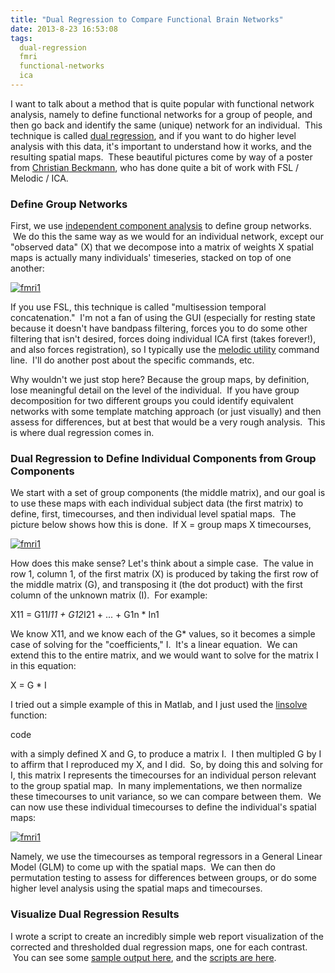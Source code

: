 ```yaml
---
title: "Dual Regression to Compare Functional Brain Networks"
date: 2013-8-23 16:53:08
tags:
  dual-regression
  fmri
  functional-networks
  ica
---
```



I want to talk about a method that is quite popular with functional network analysis, namely to define functional networks for a group of people, and then go back and identify the same (unique) network for an individual.  This technique is called [dual regression](http://fsl.fmrib.ox.ac.uk/fsl/fslwiki/DualRegression), and if you want to do higher level analysis with this data, it's important to understand how it works, and the resulting spatial maps.  These beautiful pictures come by way of a poster from [Christian Beckmann](http://fsl.fmrib.ox.ac.uk/fsl/fslwiki/DualRegression?action=AttachFile&do=view&target=CB09.pdf), who has done quite a bit of work with FSL / Melodic / ICA.

### Define Group Networks

First, we use [independent component analysis](http://www.vbmis.com/learn/?p=88 "Independent Component Analysis (ICA)") to define group networks.  We do this the same way as we would for an individual network, except our "observed data" (X) that we decompose into a matrix of weights X spatial maps is actually many individuals' timeseries, stacked on top of one another:

[![fmri1](http://www.vbmis.com/learn/wp-content/uploads/2013/08/fmri1.png)](http://www.vbmis.com/learn/wp-content/uploads/2013/08/fmri1.png)

If you use FSL, this technique is called "multisession temporal concatenation."  I'm not a fan of using the GUI (especially for resting state because it doesn't have bandpass filtering, forces you to do some other filtering that isn't desired, forces doing individual ICA first (takes forever!), and also forces registration), so I typically use the [melodic utility](http://fsl.fmrib.ox.ac.uk/fsl/fslwiki/MELODIC) command line.  I'll do another post about the specific commands, etc.

Why wouldn't we just stop here? Because the group maps, by definition, lose meaningful detail on the level of the individual.  If you have group decomposition for two different groups you could identify equivalent networks with some template matching approach (or just visually) and then assess for differences, but at best that would be a very rough analysis.  This is where dual regression comes in.

### Dual Regression to Define Individual Components from Group Components

We start with a set of group components (the middle matrix), and our goal is to use these maps with each individual subject data (the first matrix) to define, first, timecourses, and then individual level spatial maps.  The picture below shows how this is done.  If X = group maps X timecourses,

[![fmri1](http://www.vbmis.com/learn/wp-content/uploads/2013/08/fmri11.png)](http://www.vbmis.com/learn/wp-content/uploads/2013/08/fmri11.png)

How does this make sense? Let's think about a simple case.  The value in row 1, column 1, of the first matrix (X) is produced by taking the first row of the middle matrix (G), and transposing it (the dot product) with the first column of the unknown matrix (I).  For example:

X11 = G11*I11 + G12*I21 + ... + G1n * In1

We know X11, and we know each of the G* values, so it becomes a simple case of solving for the "coefficients," I.  It's a linear equation.  We can extend this to the entire matrix, and we would want to solve for the matrix I in this equation:

X = G * I

I tried out a simple example of this in Matlab, and I just used the [linsolve](http://www.mathworks.com/help/matlab/ref/linsolve.html) function:

code

with a simply defined X and G, to produce a matrix I.  I then multipled G by I to affirm that I reproduced my X, and I did.  So, by doing this and solving for I, this matrix I represents the timecourses for an individual person relevant to the group spatial map.  In many implementations, we then normalize these timecourses to unit variance, so we can compare between them.  We can now use these individual timecourses to define the individual's spatial maps:

[![fmri1](http://www.vbmis.com/learn/wp-content/uploads/2013/08/fmri12.png)](http://www.vbmis.com/learn/wp-content/uploads/2013/08/fmri12.png)

Namely, we use the timecourses as temporal regressors in a General Linear Model (GLM) to come up with the spatial maps.  We can then do permutation testing to assess for differences between groups, or do some higher level analysis using the spatial maps and timecourses.

### Visualize Dual Regression Results

I wrote a script to create an incredibly simple web report visualization of the corrected and thresholded dual regression maps, one for each contrast.  You can see some [sample output here](http://www.vbmis.com/bmi/project/ndar/brainstemica/), and the [scripts are here](https://gist.github.com/vsoch/6323663).



